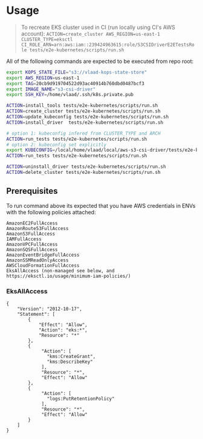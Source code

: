 
# Usage
> To recreate EKS cluster used in CI (run locally using CI's AWS account): `ACTION=create_cluster AWS_REGION=us-east-1 CLUSTER_TYPE=eksctl CI_ROLE_ARN=arn:aws:iam::239424963615:role/S3CSIDriverE2ETestsRole tests/e2e-kubernetes/scripts/run.sh`

All of the following commands are expected to be executed from repo root:

```bash
export KOPS_STATE_FILE="s3://vlaad-kops-state-store"
export AWS_REGION=us-east-1
export TAG=20cb9d919704522d93ac40914b760dbd0487bcf3
export IMAGE_NAME="s3-csi-driver"
export SSH_KEY=/home/vlaad/.ssh/k8s.private.pub

ACTION=install_tools tests/e2e-kubernetes/scripts/run.sh
ACTION=create_cluster tests/e2e-kubernetes/scripts/run.sh
ACTION=update_kubeconfig tests/e2e-kubernetes/scripts/run.sh
ACTION=install_driver  tests/e2e-kubernetes/scripts/run.sh

# option 1: kubeconfig infered from CLUSTER_TYPE and ARCH
ACTION=run_tests tests/e2e-kubernetes/scripts/run.sh
# option 2: kubeconfig set explicitly
export KUBECONFIG=/local/home/vlaad/local/aws-s3-csi-driver/tests/e2e-kubernetes/csi-test-artifacts/s3-csi-cluster.kops.1.28.0.k8s.local.kubeconfig
ACTION=run_tests tests/e2e-kubernetes/scripts/run.sh

ACTION=uninstall_driver tests/e2e-kubernetes/scripts/run.sh
ACTION=delete_cluster tests/e2e-kubernetes/scripts/run.sh
```

## Prerequisites
To run command above its expected that you have AWS credentials in ENVs with the following policies attached:
```
AmazonEC2FullAccess
AmazonRoute53FullAccess
AmazonS3FullAccess
IAMFullAccess
AmazonVPCFullAccess
AmazonSQSFullAccess
AmazonEventBridgeFullAccess
AmazonSSMReadOnlyAccess
AWSCloudFormationFullAccess
EksAllAccess (non-managed see below, and https://eksctl.io/usage/minimum-iam-policies/)
```

### EksAllAccess
```
{
    "Version": "2012-10-17",
    "Statement": [
        {
            "Effect": "Allow",
            "Action": "eks:*",
            "Resource": "*"
        },
        {
             "Action": [
               "kms:CreateGrant",
               "kms:DescribeKey"
             ],
             "Resource": "*",
             "Effect": "Allow"
        },
        {
             "Action": [
               "logs:PutRetentionPolicy"
             ],
             "Resource": "*",
             "Effect": "Allow"
        }
    ]
}
```

